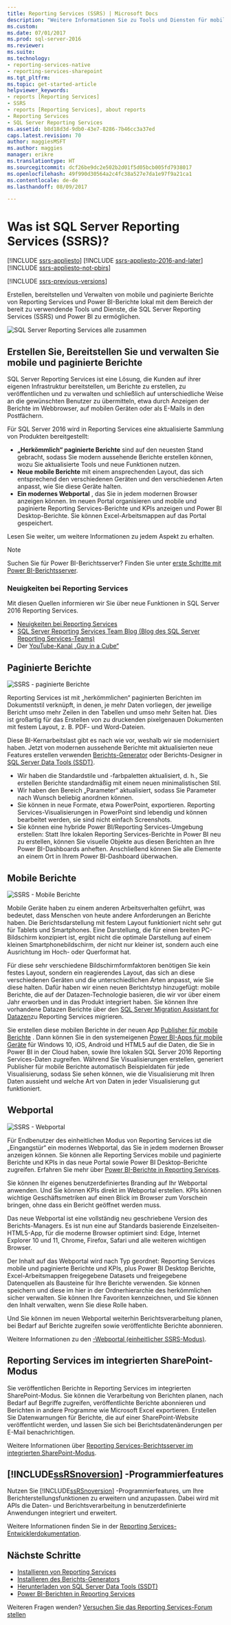 ```yaml
---
title: Reporting Services (SSRS) | Microsoft Docs
description: "Weitere Informationen Sie zu Tools und Diensten für mobile und paginierte Berichte von Reporting Services und Power BI-Berichte lokal."
ms.custom: 
ms.date: 07/01/2017
ms.prod: sql-server-2016
ms.reviewer: 
ms.suite: 
ms.technology:
- reporting-services-native
- reporting-services-sharepoint
ms.tgt_pltfrm: 
ms.topic: get-started-article
helpviewer_keywords:
- reports [Reporting Services]
- SSRS
- reports [Reporting Services], about reports
- Reporting Services
- SQL Server Reporting Services
ms.assetid: b8d18d3d-9db0-43e7-8286-7b46cc3a37ed
caps.latest.revision: 70
author: maggiesMSFT
ms.author: maggies
manager: erikre
ms.translationtype: HT
ms.sourcegitcommit: dcf26be9dc2e502b2d01f5d05bcb005fd7938017
ms.openlocfilehash: 49f990d30564a2c4fc38a527e7da1e97f9a21ca1
ms.contentlocale: de-de
ms.lasthandoff: 08/09/2017

---
```


# <a name="what-is-sql-server-reporting-services-ssrs"></a>Was ist SQL Server Reporting Services (SSRS)?

[!INCLUDE [ssrs-appliesto](../includes/ssrs-appliesto.md)] [!INCLUDE [ssrs-appliesto-2016-and-later](../includes/ssrs-appliesto-2016-and-later.md)] [!INCLUDE [ssrs-appliesto-not-pbirs](../includes/ssrs-appliesto-not-pbirs.md)]

[!INCLUDE [ssrs-previous-versions](../includes/ssrs-previous-versions.md)]

Erstellen, bereitstellen und Verwalten von mobile und paginierte Berichte von Reporting Services und Power BI-Berichte lokal mit dem Bereich der bereit zu verwendende Tools und Dienste, die SQL Server Reporting Services (SSRS) und Power BI zu ermöglichen.

![SQL Server Reporting Services alle zusammen](../reporting-services/media/ss-reporting-services-all-together.png "SQL Server Reporting Services alle zusammen")

## <a name="create-deploy-and-manage-mobile-and-paginated-reports"></a>Erstellen Sie, Bereitstellen Sie und verwalten Sie mobile und paginierte Berichte

SQL Server Reporting Services ist eine Lösung, die Kunden auf ihrer eigenen Infrastruktur bereitstellen, um Berichte zu erstellen, zu veröffentlichen und zu verwalten und schließlich auf unterschiedliche Weise an die gewünschten Benutzer zu übermitteln, etwa durch Anzeigen der Berichte im Webbrowser, auf mobilen Geräten oder als E-Mails in den Postfächern.

Für SQL Server 2016 wird in Reporting Services eine aktualisierte Sammlung von Produkten bereitgestellt:

* **„Herkömmlich“ paginierte Berichte** sind auf den neuesten Stand gebracht, sodass Sie modern aussehende Berichte erstellen können, wozu Sie aktualisierte Tools und neue Funktionen nutzen.
* **Neue mobile Berichte** mit einem ansprechenden Layout, das sich entsprechend den verschiedenen Geräten und den verschiedenen Arten anpasst, wie Sie diese Geräte halten.
* **Ein modernes Webportal** , das Sie in jedem modernen Browser anzeigen können. Im neuen Portal organisieren und mobile und paginierte Reporting Services-Berichte und KPIs anzeigen und Power BI Desktop-Berichte. Sie können Excel-Arbeitsmappen auf das Portal gespeichert.

Lesen Sie weiter, um weitere Informationen zu jedem Aspekt zu erhalten.

> [!NOTE]
> Suchen Sie für Power BI-Berichtsserver? Finden Sie unter [erste Schritte mit Power BI-Berichtsserver](https://powerbi.microsoft.com/documentation/reportserver-get-started/).

### <a name="whats-new-in-reporting-services"></a>Neuigkeiten bei Reporting Services

Mit diesen Quellen informieren wir Sie über neue Funktionen in SQL Server 2016 Reporting Services.

* [Neuigkeiten bei Reporting Services](../reporting-services/what-s-new-in-sql-server-reporting-services-ssrs.md)
* [SQL Server Reporting Services Team Blog (Blog des SQL Server Reporting Services-Teams)](https://blogs.msdn.microsoft.com/sqlrsteamblog/)
* Der [YouTube-Kanal „Guy in a Cube“](https://www.youtube.com/channel/UCFp1vaKzpfvoGai0vE5VJ0w)

## <a name="paginated-reports"></a>Paginierte Berichte

![SSRS - paginierte Berichte](../reporting-services/media/ssrs-paginated-reports.png)

Reporting Services ist mit „herkömmlichen“ paginierten Berichten im Dokumentstil verknüpft, in denen, je mehr Daten vorliegen, der jeweilige Bericht umso mehr Zeilen in den Tabellen und umso mehr Seiten hat. Dies ist großartig für das Erstellen von zu druckenden pixelgenauen Dokumenten mit festem Layout, z. B. PDF- und Word-Dateien.

Diese BI-Kernarbeitslast gibt es nach wie vor, weshalb wir sie modernisiert haben. Jetzt von modernen aussehende Berichte mit aktualisierten neue Features erstellen verwenden [Berichts-Generator](../reporting-services/report-builder/report-builder-in-sql-server-2016.md) oder Berichts-Designer in [SQL Server Data Tools (SSDT)](../reporting-services/tools/reporting-services-in-sql-server-data-tools-ssdt.md).

* Wir haben die Standardstile und -farbpaletten aktualisiert, d. h., Sie erstellen Berichte standardmäßig mit einem neuen minimalistischen Stil.
* Wir haben den Bereich „Parameter“ aktualisiert, sodass Sie Parameter nach Wunsch beliebig anordnen können.
* Sie können in neue Formate, etwa PowerPoint, exportieren. Reporting Services-Visualisierungen in PowerPoint sind lebendig und können bearbeitet werden, sie sind nicht einfach Screenshots.
* Sie können eine hybride Power BI/Reporting Services-Umgebung erstellen: Statt Ihre lokalen Reporting Services-Berichte in Power BI neu zu erstellen, können Sie visuelle Objekte aus diesen Berichten an Ihre Power BI-Dashboards anheften. Anschließend können Sie alle Elemente an einem Ort in Ihrem Power BI-Dashboard überwachen.

## <a name="mobile-reports"></a>Mobile Berichte

![SSRS - Mobile Berichte](../reporting-services/media/ssrs-mobile-reports.png)

Mobile Geräte haben zu einem anderen Arbeitsverhalten geführt, was bedeutet, dass Menschen von heute andere Anforderungen an Berichte haben. Die Berichtsdarstellung mit festem Layout funktioniert nicht sehr gut für Tablets und Smartphones. Eine Darstellung, die für einen breiten PC-Bildschirm konzipiert ist, ergibt nicht die optimale Darstellung auf einem kleinen Smartphonebildschirm, der nicht nur kleiner ist, sondern auch eine Ausrichtung im Hoch- oder Querformat hat.

Für diese sehr verschiedene Bildschirmformfaktoren benötigen Sie kein festes Layout, sondern ein reagierendes Layout, das sich an diese verschiedenen Geräten und die unterschiedlichen Arten anpasst, wie Sie diese halten. Dafür haben wir einen neuen Berichtstyp hinzugefügt: mobile Berichte, die auf der Datazen-Technologie basieren, die wir vor über einem Jahr erworben und in das Produkt integriert haben. Sie können Ihre vorhandene Datazen Berichte über den [SQL Server Migration Assistant for Datazen](https://www.microsoft.com/download/details.aspx?id=53128)zu Reporting Services migrieren. 

Sie erstellen diese mobilen Berichte in der neuen App [Publisher für mobile Berichte](../reporting-services/mobile-reports/create-mobile-reports-with-sql-server-mobile-report-publisher.md) . Dann können Sie in den systemeigenen [Power BI-Apps für mobile Geräte](https://powerbi.microsoft.com/documentation/powerbi-power-bi-apps-for-mobile-devices/) für Windows 10, iOS, Android und HTML5 auf die Daten, die Sie in Power BI in der Cloud haben, sowie Ihre lokalen SQL Server 2016 Reporting Services-Daten zugreifen. Während Sie Visualisierungen erstellen, generiert Publisher für mobile Berichte automatisch Beispieldaten für jede Visualisierung, sodass Sie sehen können, wie die Visualisierung mit Ihren Daten aussieht und welche Art von Daten in jeder Visualisierung gut funktioniert.

## <a name="web-portal"></a>Webportal

![SSRS - Webportal](../reporting-services/media/ssrs-web-portal.png)

Für Endbenutzer des einheitlichen Modus von Reporting Services ist die „Eingangstür“ ein modernes Webportal, das Sie in jedem modernen Browser anzeigen können. Sie können alle Reporting Services mobile und paginierte Berichte und KPIs in das neue Portal sowie Power BI Desktop-Berichte zugreifen. Erfahren Sie mehr über [Power BI-Berichte in Reporting Services](../reporting-services/power-bi-reports-in-reporting-services.md).  

Sie können Ihr eigenes benutzerdefiniertes Branding auf Ihr Webportal anwenden. Und Sie können KPIs direkt im Webportal erstellen. KPIs können wichtige Geschäftsmetriken auf einen Blick im Browser zum Vorschein bringen, ohne dass ein Bericht geöffnet werden muss. 

Das neue Webportal ist eine vollständig neu geschriebene Version des Berichts-Managers. Es ist nun eine auf Standards basierende Einzelseiten-HTML5-App, für die moderne Browser optimiert sind: Edge, Internet Explorer 10 und 11, Chrome, Firefox, Safari und alle weiteren wichtigen Browser.

Der Inhalt auf das Webportal wird nach Typ geordnet: Reporting Services mobile und paginierte Berichte und KPIs, plus Power BI Desktop Berichte, Excel-Arbeitsmappen freigegebene Datasets und freigegebene Datenquellen als Bausteine für Ihre Berichte verwenden. Sie können speichern und diese im hier in der Ordnerhierarchie des herkömmlichen sicher verwalten. Sie können Ihre Favoriten kennzeichnen, und Sie können den Inhalt verwalten, wenn Sie diese Rolle haben.

Und Sie können im neuen Webportal weiterhin Berichtsverarbeitung planen, bei Bedarf auf Berichte zugreifen sowie veröffentlichte Berichte abonnieren.

Weitere Informationen zu den [-Webportal (einheitlicher SSRS-Modus)](../reporting-services/web-portal-ssrs-native-mode.md).

## <a name="reporting-services-in-sharepoint-integrated-mode"></a>Reporting Services im integrierten SharePoint-Modus

Sie veröffentlichen Berichte in Reporting Services im integrierten SharePoint-Modus. Sie können die Verarbeitung von Berichten planen, nach Bedarf auf Begriffe zugreifen, veröffentlichte Berichte abonnieren und Berichten in andere Programme wie Microsoft Excel exportieren. Erstellen Sie Datenwarnungen für Berichte, die auf einer SharePoint-Website veröffentlicht werden, und lassen Sie sich bei Berichtsdatenänderungen per E-Mail benachrichtigen.  

Weitere Informationen über [Reporting Services-Berichtsserver im integrierten SharePoint-Modus](../reporting-services/report-server-sharepoint/reporting-services-report-server-sharepoint-mode.md).

## <a name="includessrsnoversionincludesssrsnoversion-mdmd-programming-features"></a>[!INCLUDE[ssRSnoversion](../includes/ssrsnoversion-md.md)] -Programmierfeatures

Nutzen Sie [!INCLUDE[ssRSnoversion](../includes/ssrsnoversion-md.md)] -Programmierfeatures, um Ihre Berichterstellungsfunktionen zu erweitern und anzupassen. Dabei wird mit APIs die Daten- und Berichtsverarbeitung in benutzerdefinierte Anwendungen integriert und erweitert.

Weitere Informationen finden Sie in der [Reporting Services-Entwicklerdokumentation](../reporting-services/reporting-services-developer-documentation.md). 

## <a name="next-steps"></a>Nächste Schritte

* [Installieren von Reporting Services](../reporting-services/install-windows/install-reporting-services.md)  
* [Installieren des Berichts-Generators](../reporting-services/install-windows/install-report-builder.md)   
* [Herunterladen von SQL Server Data Tools (SSDT)](http://go.microsoft.com/fwlink/?LinkID=616714)  
* [Power BI-Berichten in Reporting Services](../reporting-services/power-bi-reports-in-reporting-services.md)

Weiteren Fragen wenden? [Versuchen Sie das Reporting Services-Forum stellen](http://go.microsoft.com/fwlink/?LinkId=620231)
